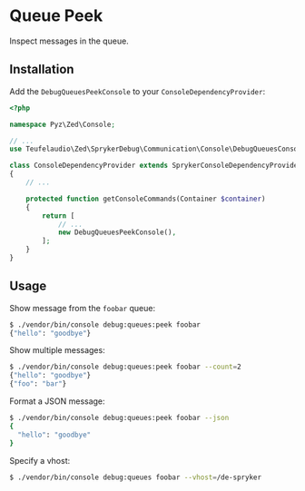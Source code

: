 Queue Peek
==========

Inspect messages in the queue.

Installation
------------

Add the `DebugQueuesPeekConsole` to your `ConsoleDependencyProvider`:

```php
<?php

namespace Pyz\Zed\Console;

// ...
use Teufelaudio\Zed\SprykerDebug\Communication\Console\DebugQueuesConsole;

class ConsoleDependencyProvider extends SprykerConsoleDependencyProvider
{
    // ...

    protected function getConsoleCommands(Container $container)
    {
        return [
            // ...
            new DebugQueuesPeekConsole(),
        ];
    }
}
```

Usage
-----

Show message from the `foobar` queue:

```bash
$ ./vendor/bin/console debug:queues:peek foobar
{"hello": "goodbye"}
```

Show multiple messages:

```bash
$ ./vendor/bin/console debug:queues:peek foobar --count=2
{"hello": "goodbye"}
{"foo": "bar"}
```

Format a JSON message:

```bash
$ ./vendor/bin/console debug:queues:peek foobar --json
{
  "hello": "goodbye"
}
```

Specify a vhost:

```bash
$ ./vendor/bin/console debug:queues foobar --vhost=/de-spryker
```
